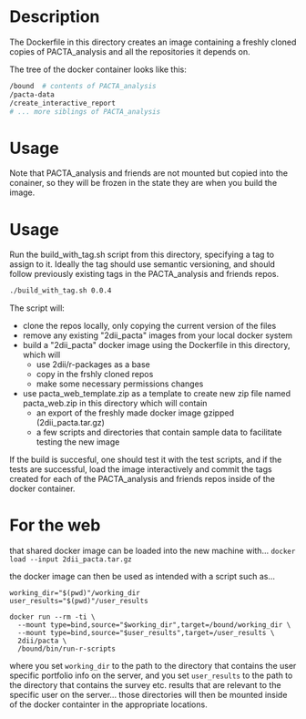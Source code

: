 # Description

The Dockerfile in this directory creates an image containing a freshly cloned
copies of PACTA_analysis and all the repositories it depends on.

The tree of the docker container looks like this:

```bash
/bound  # contents of PACTA_analysis
/pacta-data
/create_interactive_report
# ... more siblings of PACTA_analysis
```

# Usage

Note that PACTA_analysis and friends are not mounted but copied into the
conainer, so they will be frozen in the state they are when you build
the image.

# Usage

Run the build_with_tag.sh script from this directory, specifying a tag to assign to it. Ideally the tag should use semantic versioning, and should follow previously existing tags in the PACTA_analysis and friends repos.

```bash
./build_with_tag.sh 0.0.4
```

The script will:
- clone the repos locally, only copying the current version of the files
- remove any existing "2dii_pacta" images from your local docker system
- build a "2dii_pacta" docker image using the Dockerfile in this directory, which will
  - use 2dii/r-packages as a base
  - copy in the frshly cloned repos
  - make some necessary permissions changes
- use pacta_web_template.zip as a template to create new zip file named pacta_web.zip in this directory which will contain
  - an export of the freshly made docker image gzipped (2dii_pacta.tar.gz)
  - a few scripts and directories that contain sample data to facilitate testing the new image

If the build is succesful, one should test it with the test scripts, and if the tests are successful, load the image interactively and commit the tags created for each of the PACTA_analysis and friends repos inside of the docker container.


# For the web


that shared docker image can be loaded into the new machine with...
```docker load --input 2dii_pacta.tar.gz```

the docker image can then be used as intended with a script such as...
```
working_dir="$(pwd)"/working_dir
user_results="$(pwd)"/user_results

docker run --rm -ti \
  --mount type=bind,source="$working_dir",target=/bound/working_dir \
  --mount type=bind,source="$user_results",target=/user_results \
  2dii/pacta \
  /bound/bin/run-r-scripts
```
where you set `working_dir` to the path to the directory that contains the user specific portfolio info on the server, and you set `user_results` to the path to the directory that contains the survey etc. results that are relevant to the specific user on the server... those directories will then be mounted inside of the docker containter in the appropriate locations.

